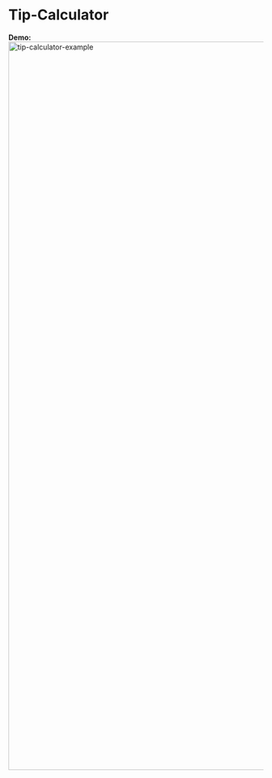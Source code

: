 # Tip-Calculator

**Demo:** 
<img width="1438" alt="tip-calculator-example" src="https://user-images.githubusercontent.com/55165756/213103317-c05958df-555f-4ec9-a1e5-06865cde03a9.png">
